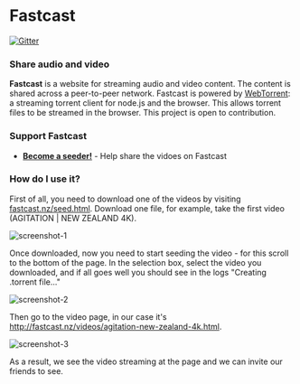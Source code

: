 Fastcast
========

[![Gitter](https://badges.gitter.im/Join%20Chat.svg)](https://gitter.im/jakefb/fastcast?utm_source=badge&utm_medium=badge&utm_campaign=pr-badge&utm_content=badge)

### Share audio and video

**Fastcast** is a website for streaming audio and video content. The content is shared across a peer-to-peer network. Fastcast is powered by [WebTorrent](http://webtorrent.io): a streaming torrent client for node.js and the browser. This allows torrent files to be streamed in the browser. This project is open to contribution.

### Support Fastcast

- **[Become a seeder!](http://fastcast.nz/seed.html)** - Help share the vidoes on Fastcast

### How do I use it?
First of all, you need to download one of the videos by visiting [fastcast.nz/seed.html](http://fastcast.nz/seed.html). Download one file, for example, take the first video (AGITATION | NEW ZEALAND 4K).

![screenshot-1](http://i.imgur.com/b1JIkqk.png)

Once downloaded, now you need to start seeding the video - for this scroll to the bottom of the page. In the selection box, select the video you downloaded, and if all goes well you should see in the logs "Creating .torrent file..."

![screenshot-2](http://i.imgur.com/ZmkNYpy.png)

Then go to the video page, in our case it's http://fastcast.nz/videos/agitation-new-zealand-4k.html.

![screenshot-3](http://i.imgur.com/qyornm2.jpg)

As a result, we see the video streaming at the page and we can invite our friends to see.

